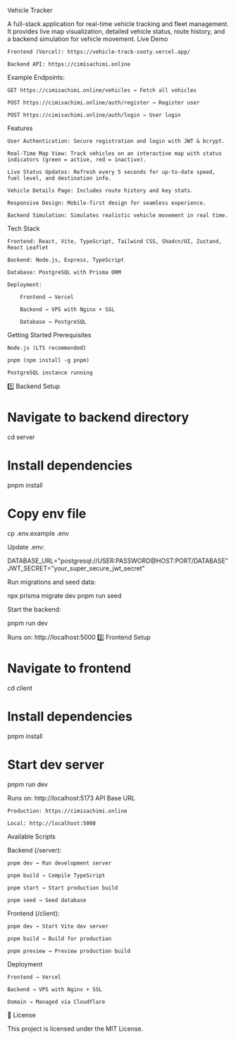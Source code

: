 Vehicle Tracker

A full-stack application for real-time vehicle tracking and fleet management. It provides live map visualization, detailed vehicle status, route history, and a backend simulation for vehicle movement.
Live Demo

    Frontend (Vercel): https://vehicle-track-sooty.vercel.app/

    Backend API: https://cimisachimi.online

Example Endpoints:

    GET https://cimisachimi.online/vehicles → Fetch all vehicles

    POST https://cimisachimi.online/auth/register → Register user

    POST https://cimisachimi.online/auth/login → User login

Features

    User Authentication: Secure registration and login with JWT & bcrypt.

    Real-Time Map View: Track vehicles on an interactive map with status indicators (green = active, red = inactive).

    Live Status Updates: Refresh every 5 seconds for up-to-date speed, fuel level, and destination info.

    Vehicle Details Page: Includes route history and key stats.

    Responsive Design: Mobile-first design for seamless experience.

    Backend Simulation: Simulates realistic vehicle movement in real time.

Tech Stack

    Frontend: React, Vite, TypeScript, Tailwind CSS, Shadcn/UI, Zustand, React Leaflet

    Backend: Node.js, Express, TypeScript

    Database: PostgreSQL with Prisma ORM

    Deployment:

        Frontend → Vercel

        Backend → VPS with Nginx + SSL

        Database → PostgreSQL

Getting Started
Prerequisites

    Node.js (LTS recommended)

    pnpm (npm install -g pnpm)

    PostgreSQL instance running

1️⃣ Backend Setup

# Navigate to backend directory
cd server

# Install dependencies
pnpm install

# Copy env file
cp .env.example .env

Update .env:

DATABASE_URL="postgresql://USER:PASSWORD@HOST:PORT/DATABASE"
JWT_SECRET="your_super_secure_jwt_secret"

Run migrations and seed data:

npx prisma migrate dev
pnpm run seed

Start the backend:

pnpm run dev

Runs on: http://localhost:5000
2️⃣ Frontend Setup

# Navigate to frontend
cd client

# Install dependencies
pnpm install

# Start dev server
pnpm run dev

Runs on: http://localhost:5173
API Base URL

    Production: https://cimisachimi.online

    Local: http://localhost:5000

Available Scripts

Backend (/server):

    pnpm dev → Run development server

    pnpm build → Compile TypeScript

    pnpm start → Start production build

    pnpm seed → Seed database

Frontend (/client):

    pnpm dev → Start Vite dev server

    pnpm build → Build for production

    pnpm preview → Preview production build

Deployment

    Frontend → Vercel

    Backend → VPS with Nginx + SSL

    Domain → Managed via Cloudflare

📄 License

This project is licensed under the MIT License.
